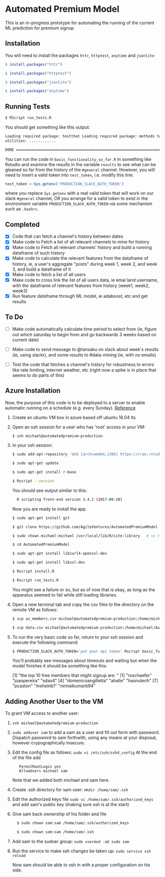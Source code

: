# Automated Premium Model

This is an in-progress prototype for automating the running of the current ML
prediction for premium signup

## Installation

You will need to install the packages `httr`, `httptest`, `anytime` and `jsonlite`

```r
$ install.packages("httr")

$ install.packages("httptest")

$ install.packages("jsonlite")

$ install.packages("anytime")
```

## Running Tests

```sh
$ RScript run_tests.R
```

You should get something like this output:

```sh
Loading required package: testthat Loading required package: methods testing
utilities: ............

DONE ===========================================================================
```

You can run the code in `basic_functionality_so_far.R` in something like Rstudio
and examine the results in the variable `results` to see what can be gleaned so
far from the history of the `#general` channel. However, you will need to insert a
valid token into `test_token`, i.e. modify this line:

```r
test_token <-Sys.getenv('PRODUCTION_SLACK_AUTH_TOKEN')
```

where you replace `Sys.getenv` with a real valid token that will work on our slack
`#general` channel, OR you arrange for a valid token to exist in the
environment variable `PRODUCTION_SLACK_AUTH_TOKEN` via some mechanism such as
`.bashrc`.

## Completed

 - [x] Code that can fetch a channel's history between dates
 - [x] Make code to Fetch a list of all relevant channels to mine for history
 - [x] Make code to Fetch all relevant channels' history and build a running dataframe of such
history
 - [x] Make code to calculate the relevant features from the dataframe
of history, ie, a user's aggregate "posts" during week 1, week 2, and week 3,
and build a dataframe of it
 - [x] Make code to fetch a list of all users
 - [x] Make code to cross link the list of all users data, ie emai land username, with
the dataframe of relevant features from history (week1, week2, week3)
 - [x] Run feature dataframe through ML model, ie adaboost, etc and get results

## To Do

- [ ] Make code automatically calculate time period to select from (ie, figure out
    which saturday to begin from and go backwards 3 weeks based on current date)

- [ ] Make code to send message to @tansaku on slack about week's results (ie,
    using slackr), and some results to \#data-mining (ie, with no emails)

- [ ] Test the code that fetches a channel's history for robustness to errors like
    rate limiting, internet weather, etc (right now a spike is in place that
    seems to do parts of this)

## Azure Installation
Now, the purpose of this code is to be deployed to a server to enable automatic
running on a schedule (e.g. every Sunday).  [Reference](https://www.digitalocean.com/community/tutorials/how-to-install-r-on-ubuntu-16-04-2)

1. Create an ubuntu VM box in azure based off ubuntu 16.04 lts 
2. Open an ssh session for a user who has 'root' access in your VM:

    ```sh
    $ ssh michael@automatedpremium-production
    ```

3. In your ssh session:

    ```sh
    $ sudo add-apt-repository 'deb [arch=amd64,i386] https://cran.rstudio.com/bin/linux/ubuntu xenial/'

    $ sudo apt-get update

    $ sudo apt-get install r-base

    $ Rscript --version
    ```

    You should see output similar to this:

    ```sh
      R scripting front-end version 3.4.2 (2017-09-28)
    ```

    Now you are ready to install the app.

    ```sh
    $ sudo apt-get install git

    $ git clone https://github.com/AgileVentures/AutomatedPremiumModel

    $ sudo chown michael:michael /usr/local/lib/R/site-library   # so that you have rights to install

    $ cd AutomatedPremiumModel

    $ sudo apt-get install libcurl4-openssl-dev

    $ sudo apt-get install libssl-dev

    $ Rscript install.R

    $ Rscript run_tests.R 
    ```
    
    You might see a failure or so, but as of now that is okay, as long as the apparatus seemed to fail while still loading libraries.

4.  Open a new terminal tab and copy the csv files to the directory on the remote VM as follows:

    ```sh
    $ scp av_members.csv michael@automatedpremium-production:/home/michael/AutomatedPremiumModel

    $ scp data.csv michael@automatedpremium-production:/home/michael/AutomatedPremiumModel
    ```

5. To run the very basic code so far, return to your ssh session and execute the following command:

   ```sh
   $ PRODUCTION_SLACK_AUTH_TOKEN='put your api token' Rscript basic_functionality_so_far.R
   ```
   
   You'll probably see messages about timeouts and waiting but when the model finishes it should be something like this:

    [1] "the top 10 free members that might signup are: "
    [1] "roschaefer" "joaopereira" "sdas4" 
    [4] "domenicoangilletta" "ahalle" "hasnutech"
    [7] "pcaston" "msheinb1" "nirmalkumarb94"

## Adding Another User to the VM

To grant VM access to another user:

1. `ssh michael@automatedpremium-production`

2. `sudo adduser sam` to add a sam as a user and fill out form with password. Dispatch password to sam forthwith, using any means at your disposal, however crypographically insecure.

3. Edit the config file as follows: `sudo vi /etc/ssh/sshd_config`
    At the end of the file add

   ```
      PermitRootLogin yes
      AllowUsers michael sam
   ```

     Note that we added both michael and sam here.

4. Create .ssh directory for sam user: `mkdir /home/sam/.ssh`
5. Edit the authorized keys file `sudo vi /home/sam/.ssh/authorized_keys` and add sam's public key (making sure ssh is at the start)
6. Give sam back ownership of his folder and file

   ```sh
     $ sudo chown sam:sam /home/sam/.ssh/authorized_keys

     $ sudo chown sam:sam /home/sam/.ssh
   ```

7. Add sam to the sudoer group: `sudo usermod -aG sudo sam`
8. Run the service to make ssh changes be taken up: `sudo service ssh reload` 


    Now sam should be able to ssh in with a proper configuration on his side.
